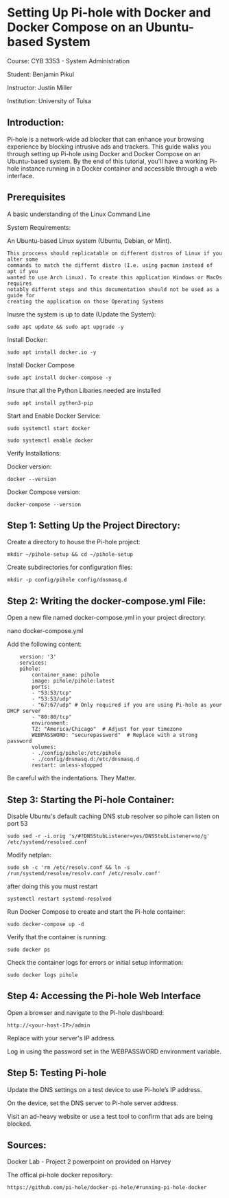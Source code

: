 # Setting Up Pi-hole with Docker and Docker Compose on an Ubuntu-based System

Course: CYB 3353 - System Administration

Student: Benjamin Pikul

Instructor: Justin Miller

Institution: University of Tulsa

## Introduction:
Pi-hole is a network-wide ad blocker that can enhance your browsing experience by blocking intrusive ads and trackers. This guide walks you through setting up Pi-hole using Docker and Docker Compose on an Ubuntu-based system. By the end of this tutorial, you'll have a working Pi-hole instance running in a Docker container and accessible through a web interface.

## Prerequisites
A basic understanding of the Linux Command Line

System Requirements:

An Ubuntu-based Linux system (Ubuntu, Debian, or Mint).

    This proccess should replicatable on different distros of Linux if you alter some
    commands to match the differnt distro (I.e. using pacman instead of apt if you 
    wanted to use Arch Linux). To create this application Windows or MacOs requires 
    notably differnt steps and this documentation should not be used as a guide for 
    creating the application on those Operating Systems

Inusre the system is up to date (Update the System):

    sudo apt update && sudo apt upgrade -y

Install Docker:

    sudo apt install docker.io -y

Install Docker Compose

    sudo apt install docker-compose -y

Insure that all the Python Libaries needed are installed

    sudo apt install python3-pip

Start and Enable Docker Service:

    sudo systemctl start docker
    
    sudo systemctl enable docker

Verify Installations:

Docker version:

    docker --version

Docker Compose version:

    docker-compose --version

## Step 1: Setting Up the Project Directory:
Create a directory to house the Pi-hole project:

    mkdir ~/pihole-setup && cd ~/pihole-setup

Create subdirectories for configuration files:

    mkdir -p config/pihole config/dnsmasq.d

## Step 2: Writing the docker-compose.yml File:

Open a new file named docker-compose.yml in your project directory:

nano docker-compose.yml

Add the following content:

        version: '3'
        services:
        pihole:
            container_name: pihole
            image: pihole/pihole:latest
            ports:
            - "53:53/tcp"
            - "53:53/udp"
            - "67:67/udp" # Only required if you are using Pi-hole as your DHCP server
            - "80:80/tcp"
            environment:
            TZ: "America/Chicago"  # Adjust for your timezone
            WEBPASSWORD: "securepassword"  # Replace with a strong password
            volumes:
            - ./config/pihole:/etc/pihole
            - ./config/dnsmasq.d:/etc/dnsmasq.d
            restart: unless-stopped

Be careful with the indentations. They Matter.

## Step 3: Starting the Pi-hole Container:
Disable Ubuntu's default caching DNS stub resolver so pihole can listen on port 53

    sudo sed -r -i.orig 's/#?DNSStubListener=yes/DNSStubListener=no/g' /etc/systemd/resolved.conf

Modify netplan:

    sudo sh -c 'rm /etc/resolv.conf && ln -s /run/systemd/resolve/resolv.conf /etc/resolv.conf'

after doing this you must restart

    systemctl restart systemd-resolved

Run Docker Compose to create and start the Pi-hole container:

    sudo docker-compose up -d

Verify that the container is running:

    sudo docker ps

Check the container logs for errors or initial setup information:

    sudo docker logs pihole

## Step 4: Accessing the Pi-hole Web Interface
Open a browser and navigate to the Pi-hole dashboard:

    http://<your-host-IP>/admin
    
Replace <your-host-IP> with your server's IP address.

Log in using the password set in the WEBPASSWORD environment variable.

## Step 5: Testing Pi-hole

Update the DNS settings on a test device to use Pi-hole’s IP address.

On the device, set the DNS server to Pi-hole server address.

Visit an ad-heavy website or use a test tool to confirm that ads are being blocked.

## Sources:
Docker Lab - Project 2 powerpoint on provided on Harvey

The offical pi-hole docker repository:

    https://github.com/pi-hole/docker-pi-hole/#running-pi-hole-docker
